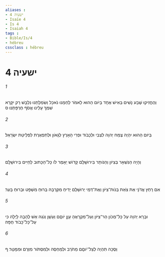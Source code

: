 ```yaml
---
aliases : 
- ישעיה 4
- Isaïe 4
- Is 4
- Isaiah 4
tags : 
- Bible/Is/4
- hébreu
cssclass : hébreu
---
```


# ישעיה 4

###### 1
וְהֶחֱזִיקוּ שֶׁבַע נָשִׁים בְּאִישׁ אֶחָד בַּיֹּום הַהוּא לֵאמֹר לַחְמֵנוּ נֹאכֵל וְשִׂמְלָתֵנוּ נִלְבָּשׁ רַק יִקָּרֵא שִׁמְךָ עָלֵינוּ אֱסֹף חֶרְפָּתֵנוּ׃ ס
###### 2
בַּיֹּום הַהוּא יִהְיֶה צֶמַח יְהוָה לִצְבִי וּלְכָבֹוד וּפְרִי הָאָרֶץ לְגָאֹון וּלְתִפְאֶרֶת לִפְלֵיטַת יִשְׂרָאֵל׃
###### 3
וְהָיָה הַנִּשְׁאָר בְּצִיֹּון וְהַנֹּותָר בִּירוּשָׁלִַם קָדֹושׁ יֵאָמֶר לֹו כָּל־הַכָּתוּב לַחַיִּים בִּירוּשָׁלִָם׃
###### 4
אִם רָחַץ אֲדֹנָי אֵת צֹאַת בְּנֹות־צִיֹּון וְאֶת־דְּמֵי יְרוּשָׁלִַם יָדִיחַ מִקִּרְבָּהּ בְּרוּחַ מִשְׁפָּט וּבְרוּחַ בָּעֵר׃
###### 5
וּבָרָא יְהוָה עַל כָּל־מְכֹון הַר־צִיֹּון וְעַל־מִקְרָאֶהָ עָןָן יֹוםָם וְעָשָׁן וְנֹגַהּ אֵשׁ לֶהָבָה לָיְלָה כִּי עַל־כָּל־כָּבֹוד חֻפָּה׃
###### 6
וְסֻכָּה תִּהְיֶה לְצֵל־יֹוםָם מֵחֹרֶב וּלְמַחְסֶה וּלְמִסְתֹּור מִזֶּרֶם וּמִמָּטָר׃ ף
